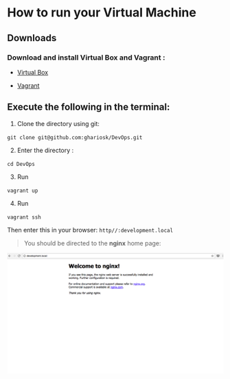 # How to run your Virtual Machine

## Downloads 

### Download and install Virtual Box and Vagrant :

* [Virtual Box](https://www.virtualbox.org/wiki/Downloads)

* [Vagrant](https://www.vagrantup.com/downloads.html)

## Execute the following in the terminal:

1. Clone the directory using git:

 `git clone git@github.com:ghariosk/DevOps.git`

2.  Enter the directory :

 `cd DevOps`

3. Run 

 `vagrant up`

4. Run 

 `vagrant ssh`


Then enter this in your browser: `http//:development.local`

> You should be directed to the **nginx** home page:


![Screenshot of the page](Screenshot.png)














